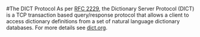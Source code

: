 #The DICT Protocol
As per [RFC 2229](https://www.ietf.org/rfc/rfc2229.txt), the Dictionary Server Protocol (DICT) is a TCP transaction based query/response protocol that allows a client to access dictionary definitions from a set of natural language dictionary databases. For more details see [dict.org](http://www.dict.org/w/). 
